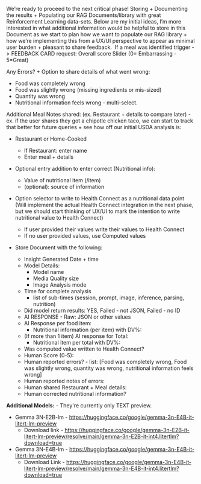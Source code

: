 



We’re ready to proceed to the next critical phase! Storing + Documenting the results + Populating our RAG Documents/library with great Reinforcement Learning data-sets.
Below are my initial ideas, I’m more interested in what additional information would be helpful to store in this Document as we start to plan how we want to populate our RAG library + how we’re implementing this from a UX/UI perspective to appear as minimal user burden + pleasant to share feedback.  If a meal was identified trigger -> FEEDBACK CARD request:
Overall score Slider (0= Embarrassing - 5=Great)

Any Errors? + Option to share details of what went wrong:
* Food was completely wrong
* Food was slightly wrong (missing ingredients or mis-sized)
* Quantity was wrong
* Nutritional information feels wrong - multi-select.

Additional Meal Notes shared: (ex. Restaurant + details to compare later) - ex. if the user shares they got a chipotle chicken taco, we can start to track that better for future queries + see how off our initial USDA analysis is:
* Restaurant or Home-Cooked
  * If Restaurant: enter name
  * Enter meal + details
* Optional entry addition to enter correct (Nutritional info):
  * Value of nutritional item (/item)
  * (optional): source of information

* Option selector to write to Health Connect as a nutritional data point (Will implement the actual Health Connect integration in the next phase, but we should start thinking of UX/UI to mark the intention to write nutritional value to Health Connect)
  * If user provided their values write their values to Health Connect
  * If no user provided values, use Computed values

* Store Document with the following:
  * Insight Generated Date + time
  * Model Details:
    * Model name
    * Media Quality size
    * Image Analysis mode
  * Time for complete analysis
    * list of sub-times (session, prompt, image, inference, parsing, nutrition)
  * Did model return results: YES, Failed - not JSON, Failed - no ID
  * AI RESPONSE - Raw: JSON or other values
  * AI Response per food item:
    * Nutritional information (per item) with DV%:
  * (If more than 1 item) AI response for Total:
    * Nutritional item per total with DV%:
  * Was computed value written to Health Connect?
  * Human Score (0-5):
  * Human reported errors? - list: [Food was completely wrong, Food was slightly wrong, quantity was wrong, nutritional information feels wrong]
  * Human reported notes of errors:
  * Human shared Restaurant + Meal details:
  * Human corrected nutritional information?







**Additional Models:** - They're currently only TEXT preview.
* Gemma 3N-E2B-lm - https://huggingface.co/google/gemma-3n-E4B-it-litert-lm-preview
  * Download link - https://huggingface.co/google/gemma-3n-E2B-it-litert-lm-preview/resolve/main/gemma-3n-E2B-it-int4.litertlm?download=true
* Gemma 3N-E4B-lm - https://huggingface.co/google/gemma-3n-E4B-it-litert-lm-preview
    * Download Link - https://huggingface.co/google/gemma-3n-E4B-it-litert-lm-preview/resolve/main/gemma-3n-E4B-it-int4.litertlm?download=true